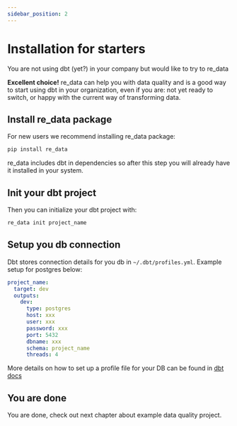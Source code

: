 ```yaml
---
sidebar_position: 2
---
```


# Installation for starters

You are not using dbt (yet?) in your company but would like to try to re_data


**Excellent choice!** re_data can help you with data quality and is a good way to start using dbt in your organization, even if you are: not yet ready to switch, or happy with the current way of transforming data. 

## Install re_data package

For new users we recommend installing re_data package:

```bash
pip install re_data
```

re_data includes dbt in dependencies so after this step you will already have it installed in your system.

## Init your dbt project

Then you can initialize your dbt project with:

```bash
re_data init project_name
```

## Setup you db connection

Dbt stores connection details for you db in `~/.dbt/profiles.yml`. Example setup for postgres below:

```yml title=~/.dbt/profiles.yml
project_name:
  target: dev
  outputs:
    dev:
      type: postgres
      host: xxx
      user: xxx
      password: xxx
      port: 5432
      dbname: xxx
      schema: project_name
      threads: 4
```

More details on how to set up a profile file for your DB can be found in [dbt docs](https://docs.getdbt.com/dbt-cli/configure-your-profile)

## You are done

You are done, check out next chapter about example data quality project.